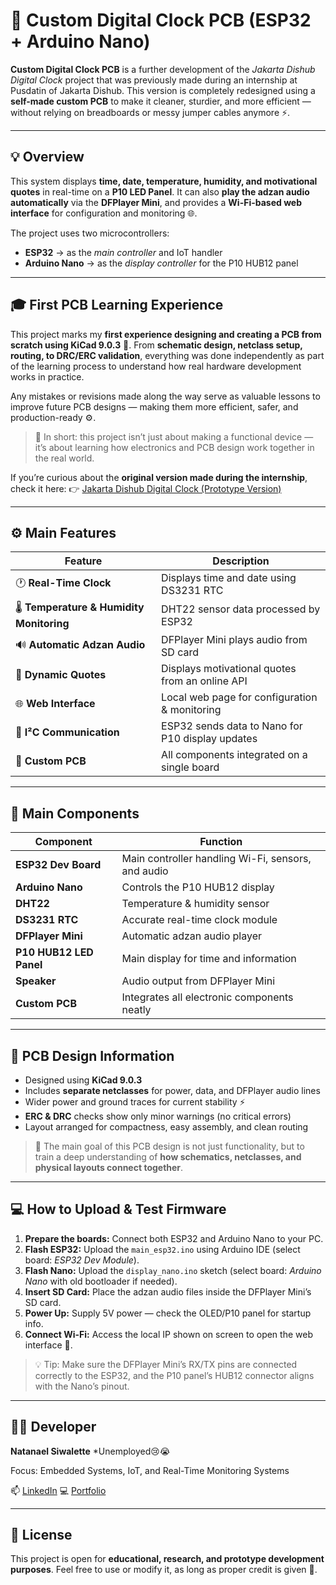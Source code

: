 # 🕋 Custom Digital Clock PCB (ESP32 + Arduino Nano)

**Custom Digital Clock PCB** is a further development of the *Jakarta Dishub Digital Clock* project that was previously made during an internship at Pusdatin of Jakarta Dishub.
This version is completely redesigned using a **self-made custom PCB** to make it cleaner, sturdier, and more efficient — without relying on breadboards or messy jumper cables anymore ⚡.

---

## 💡 Overview

This system displays **time, date, temperature, humidity, and motivational quotes** in real-time on a **P10 LED Panel**.
It can also **play the adzan audio automatically** via the **DFPlayer Mini**, and provides a **Wi-Fi-based web interface** for configuration and monitoring 🌐.

The project uses two microcontrollers:

* **ESP32** → as the *main controller* and IoT handler
* **Arduino Nano** → as the *display controller* for the P10 HUB12 panel

---

## 🎓 First PCB Learning Experience

This project marks my **first experience designing and creating a PCB from scratch using KiCad 9.0.3** 🧠.
From **schematic design, netclass setup, routing, to DRC/ERC validation**, everything was done independently as part of the learning process to understand how real hardware development works in practice.

Any mistakes or revisions made along the way serve as valuable lessons to improve future PCB designs — making them more efficient, safer, and production-ready ⚙️.

> 🧩 In short: this project isn’t just about making a functional device — it’s about learning how electronics and PCB design work together in the real world.

If you’re curious about the **original version made during the internship**, check it here:
👉 [Jakarta Dishub Digital Clock (Prototype Version)](https://github.com/natael221/JAMDIGITALPUSDATINDISHUB)

---

## ⚙️ Main Features

| Feature                                   | Description                                      |
| ----------------------------------------- | ------------------------------------------------ |
| 🕐 **Real-Time Clock**                    | Displays time and date using DS3231 RTC          |
| 🌡️ **Temperature & Humidity Monitoring** | DHT22 sensor data processed by ESP32             |
| 🔊 **Automatic Adzan Audio**              | DFPlayer Mini plays audio from SD card           |
| 💬 **Dynamic Quotes**                     | Displays motivational quotes from an online API  |
| 🌐 **Web Interface**                      | Local web page for configuration & monitoring    |
| 🔁 **I²C Communication**                  | ESP32 sends data to Nano for P10 display updates |
| 🔌 **Custom PCB**                         | All components integrated on a single board      |

---

## 🧰 Main Components

| Component               | Function                                           |
| ----------------------- | -------------------------------------------------- |
| **ESP32 Dev Board**     | Main controller handling Wi-Fi, sensors, and audio |
| **Arduino Nano**        | Controls the P10 HUB12 display                     |
| **DHT22**               | Temperature & humidity sensor                      |
| **DS3231 RTC**          | Accurate real-time clock module                    |
| **DFPlayer Mini**       | Automatic adzan audio player                       |
| **P10 HUB12 LED Panel** | Main display for time and information              |
| **Speaker**             | Audio output from DFPlayer Mini                    |
| **Custom PCB**          | Integrates all electronic components neatly        |

---

## 🤖 PCB Design Information

* Designed using **KiCad 9.0.3**
* Includes **separate netclasses** for power, data, and DFPlayer audio lines
* Wider power and ground traces for current stability ⚡
* **ERC & DRC** checks show only minor warnings (no critical errors)
* Layout arranged for compactness, easy assembly, and clean routing

> 🎯 The main goal of this PCB design is not just functionality, but to train a deep understanding of **how schematics, netclasses, and physical layouts connect together**.

---

## 💻 How to Upload & Test Firmware

1. **Prepare the boards:** Connect both ESP32 and Arduino Nano to your PC.
2. **Flash ESP32:** Upload the `main_esp32.ino` using Arduino IDE (select board: *ESP32 Dev Module*).
3. **Flash Nano:** Upload the `display_nano.ino` sketch (select board: *Arduino Nano* with old bootloader if needed).
4. **Insert SD Card:** Place the adzan audio files inside the DFPlayer Mini’s SD card.
5. **Power Up:** Supply 5V power — check the OLED/P10 panel for startup info.
6. **Connect Wi-Fi:** Access the local IP shown on screen to open the web interface 🎉.

> 💡 Tip: Make sure the DFPlayer Mini’s RX/TX pins are connected correctly to the ESP32, and the P10 panel’s HUB12 connector aligns with the Nano’s pinout.

---

## 👨‍💻 Developer

**Natanael Siwalette**
*Unemployed😢😭

Focus: Embedded Systems, IoT, and Real-Time Monitoring Systems

📫 [LinkedIn](https://www.linkedin.com/in/natanael-siwalette)
💻 [Portfolio](https://natael221.github.io/)

---

## 📜 License

This project is open for **educational, research, and prototype development purposes**.
Feel free to use or modify it, as long as proper credit is given 🙌.
